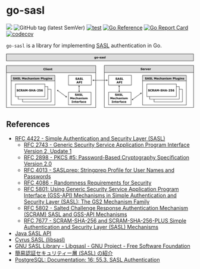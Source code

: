 # go-sasl

![](https://img.shields.io/badge/status-Work%20In%20Progress-8A2BE2)
![GitHub tag (latest SemVer)](https://img.shields.io/github/v/tag/cybergarage/go-sasl)
[![test](https://github.com/cybergarage/go-sasl/actions/workflows/make.yml/badge.svg)](https://github.com/cybergarage/go-sasl/actions/workflows/make.yml)
[![Go Reference](https://pkg.go.dev/badge/github.com/cybergarage/go-sasl.svg)](https://pkg.go.dev/github.com/cybergarage/go-sasl)
 [![Go Report Card](https://img.shields.io/badge/go%20report-A%2B-brightgreen)](https://goreportcard.com/report/github.com/cybergarage/go-sasl) 
 [![codecov](https://codecov.io/gh/cybergarage/go-sasl/graph/badge.svg?token=OCU5V0H3OX)](https://codecov.io/gh/cybergarage/go-sasl)

`go-sasl` is a library for implementing [SASL](https://datatracker.ietf.org/doc/html/rfc4422) authentication in Go.

![](doc/img/framework.png)

## References

- [RFC 4422 - Simple Authentication and Security Layer (SASL)](https://datatracker.ietf.org/doc/html/rfc4422)
  - [RFC 2743 - Generic Security Service Application Program Interface Version 2, Update 1](https://datatracker.ietf.org/doc/html/rfc2743)
  - [RFC 2898 - PKCS #5: Password-Based Cryptography Specification Version 2.0](https://datatracker.ietf.org/doc/html/rfc2898)
  - [RFC 4013 - SASLprep: Stringprep Profile for User Names and Passwords](https://datatracker.ietf.org/doc/html/rfc4013)
   - [RFC 4086 - Randomness Requirements for Security](https://datatracker.ietf.org/doc/html/rfc4086)
  - [RFC 5801: Using Generic Security Service Application Program Interface (GSS-API) Mechanisms in Simple Authentication and Security Layer (SASL): The GS2 Mechanism Family](https://www.rfc-editor.org/rfc/rfc5801)
  - [RFC 5802 - Salted Challenge Response Authentication Mechanism (SCRAM) SASL and GSS-API Mechanisms](https://datatracker.ietf.org/doc/html/rfc5802)
  - [RFC 7677 - SCRAM-SHA-256 and SCRAM-SHA-256-PLUS Simple Authentication and Security Layer (SASL) Mechanisms](https://datatracker.ietf.org/doc/html/rfc7677)
- [Java SASL API](https://docs.oracle.com/javase/jp/8/docs/technotes/guides/security/sasl/sasl-refguide.html)
- [Cyrus SASL (libsasl)](https://www.cyrusimap.org/sasl/)
- [GNU SASL Library - Libgsasl - GNU Project - Free Software Foundation](https://www.gnu.org/software/gsasl/)
- [簡易認証セキュリティー層 (SASL) の紹介](https://docs.oracle.com/cd/E19253-01/819-0396/6n2qur9ug/index.html)
- [PostgreSQL: Documentation: 16: 55.3. SASL Authentication](https://www.postgresql.org/docs/current/sasl-authentication.html)